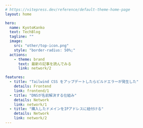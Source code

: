```yaml
---
# https://vitepress.dev/reference/default-theme-home-page
layout: home

hero:
  name: KyotoKanko
  text: TechBlog
  tagline: ""
  image:
    src: "other/top-icon.png"
    style: "border-radius: 50%;"
  actions:
    - theme: brand
      text: 最新の記事を読んでみる
      link: network/2

features:
  - title: "Tailwind CSS をアップデートしたらビルドエラーが発生した"
    details: Frontend
    link: frontend/1
  - title: "DNSが名前解決する仕組み"
    details: Network
    link: network/1
  - title: "購入したドメインをIPアドレスに紐付ける"
    details: Network
    link: network/2
---
```

